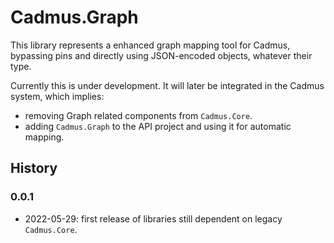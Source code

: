 # Cadmus.Graph

This library represents a enhanced graph mapping tool for Cadmus, bypassing pins and directly using JSON-encoded objects, whatever their type.

Currently this is under development. It will later be integrated in the Cadmus system, which implies:

- removing Graph related components from `Cadmus.Core`.
- adding `Cadmus.Graph` to the API project and using it for automatic mapping.

## History

### 0.0.1

- 2022-05-29: first release of libraries still dependent on legacy `Cadmus.Core`.
